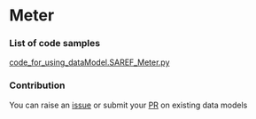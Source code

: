 # Meter

### List of code samples 

<!-- 50-List of code -->

<!-- [code entry](link) -->
[code_for_using_dataModel.SAREF_Meter.py](https://github.com/smart-data-models/dataModel.SAREF/blob/master/Meter/code/code_for_using_dataModel.SAREF_Meter.py)


<!-- /50-List of code -->

### Contribution
You can raise an [issue](https://github.com/smart-data-models/dataModel.SAREF/issues) or submit your [PR](https://github.com/smart-data-models/dataModel.SAREF/pulls) on existing data models
